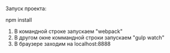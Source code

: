 Запуск проекта:

npm install

1. В командной строке запускаем "webpack"
2. В другом окне коммандной строки запускаем "gulp watch"
3. В браузере заходим на localhost:8888